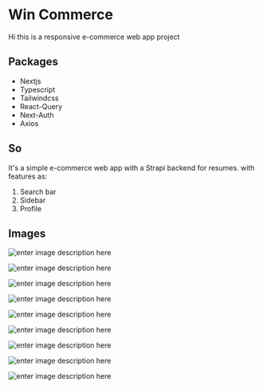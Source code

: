 # Win Commerce

Hi this is a responsive e-commerce web app project

## Packages

- Nextjs
- Typescript
- Tailwindcss
- React-Query
- Next-Auth
- Axios

## So

It's a simple e-commerce web app with a Strapi backend for resumes.
with features as:

1.  Search bar
2.  Sidebar
3.  Profile

## Images

![enter image description here](https://i.ibb.co/7SrC7G8/win-commerce.png)

![enter image description here](https://i.ibb.co/StCsMpJ/win-commerce-3.png)

![enter image description here](https://i.ibb.co/nBJMMvM/win-commerce-2.png)

![enter image description here](https://i.ibb.co/MVtnxbz/win-commerce-4.png)

![enter image description here](https://i.ibb.co/Fq733TZ/win-commerce-phone-2.png)

![enter image description here](https://i.ibb.co/GRKhZ7d/win-commerce-phone-3.png)

![enter image description here](https://i.ibb.co/k3XMgXm/win-commerce-phone-5.png)

![enter image description here](https://i.ibb.co/xFFDrRJ/win-commerce-phone-6.png)

![enter image description here](https://i.ibb.co/zmpZMYH/win-commerce-phone-7.png)
